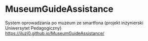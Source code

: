 # MuseumGuideAssistance
 System oprowadzania po muzeum ze smartfona (projekt inżynierski Uniwersytet Pedagogiczny)
https://iluzj0.github.io/MuseumGuideAssistance/
